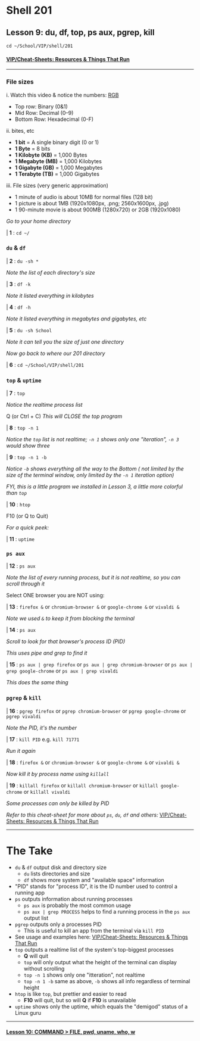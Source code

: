 # Shell 201
## Lesson 9: du, df, top, ps aux, pgrep, kill

`cd ~/School/VIP/shell/201`

#### [VIP/Cheat-Sheets: Resources & Things That Run](https://github.com/inkVerb/VIP/blob/master/Cheat-Sheets/Resources.md)

___

### File sizes

i. Watch this video & notice the numbers: [RGB](https://www.youtube.com/watch?v=HX46ILgwTNk)
- Top row: Binary (0&1)
- Mid Row: Decimal (0–9)
- Bottom Row: Hexadecimal (0-F)

ii. bites, etc
- **1 bit** = A single binary digit (0 or 1)
- **1 Byte** = 8 bits
- **1 Kilobyte (KB)** = 1,000 Bytes
- **1 Megabyte (MB)** = 1,000 Kilobytes
- **1 Gigabyte (GB)** = 1,000 Megabytes
- **1 Terabyte (TB)** = 1,000 Gigabytes

iii. File sizes (very generic approximation)
- 1 minute of audio is about 10MB for normal files (128 bit)
- 1 picture is about 1MB (1920x1080px, .png; 2560x1600px, .jpg)
- 1 90-minute movie is about 900MB (1280x720) or 2GB (1920x1080)

*Go to your home directory*

| **1** : `cd ~/`

### `du` & `df`

| **2** : `du -sh *`

*Note the list of each directory's size*

| **3** : `df -k`

*Note it listed everything in kilobytes*

| **4** : `df -h`

*Note it listed everything in megabytes and gigabytes, etc*

| **5** : `du -sh School`

*Note it can tell you the size of just one directory*

*Now go back to where our 201 directory*

| **6** : `cd ~/School/VIP/shell/201`

### `top` & `uptime`

| **7** : `top`

*Notice the realtime process list*

Q (or Ctrl + C) *This will CLOSE the top program*

| **8** : `top -n 1`

*Notice the `top` list is not realtime; `-n 1` shows only one "iteration", `-n 3` would show three*

| **9** : `top -n 1 -b`

*Notice `-b` shows everything all the way to the Bottom ( not limited by the size of the terminal window, only limited by the `-n 1` iteration option)*

*FYI, this is a little program we installed in Lesson 3, a little more colorful than `top`*

| **10** : `htop`

F10 (or Q to Quit)

*For a quick peek:*

| **11** : `uptime`

### `ps aux`

| **12** : `ps aux`

*Note the list of every running process, but it is not realtime, so you can scroll through it*

Select ONE browser you are NOT using:

| **13** : `firefox &` or `chromium-browser &` or `google-chrome &` or `vivaldi &`

*Note we used `&` to keep it from blocking the terminal*

| **14** : `ps aux`

*Scroll to look for that browser's process ID (PID)*

*This uses pipe and grep to find it*

| **15** : `ps aux | grep firefox` or `ps aux | grep chromium-browser` or `ps aux | grep google-chrome` or `ps aux | grep vivaldi`

*This does the same thing*

### `pgrep` & `kill`

| **16** : `pgrep firefox` or `pgrep chromium-browser` or `pgrep google-chrome` or `pgrep vivaldi`

*Note the PID, it's the number*

| **17** : `kill PID` e.g. `kill 71771`

*Run it again*

| **18** : `firefox &` or `chromium-browser &` or `google-chrome &` or `vivaldi &`

*Now kill it by process name using `killall`*

| **19** : `killall firefox` or `killall chromium-browser` or `killall google-chrome` or `killall vivaldi`

*Some processes can only be killed by PID*

*Refer to this cheat-sheet for more about `ps`, `du`, `df` and others:* [VIP/Cheat-Sheets: Resources & Things That Run](https://github.com/inkVerb/VIP/blob/master/Cheat-Sheets/Resources.md)

___

# The Take

- `du` & `df` output disk and directory size
  - `du` lists directories and size
  - `df` shows more system and "available space" information
- "PID" stands for "process ID", it is the ID number used to control a running app
- `ps` outputs information about running processes
  - `ps aux` is probably the most common usage
  - `ps aux | grep PROCESS` helps to find a running process in the `ps aux` output list
- `pgrep` outputs only a processes PID
  - This is useful to kill an app from the terminal via `kill PID`
- See usage and examples here: [VIP/Cheat-Sheets: Resources & Things That Run](https://github.com/inkVerb/VIP/blob/master/Cheat-Sheets/Resources.md)
- `top` outputs a realtime list of the system's top-biggest processes
  - **Q** will quit
  - `top` will only output what the height of the terminal can display without scrolling
  - `top -n 1` shows only one "itteration", not realtime
  - `top -n 1 -b` same as above, `-b` shows all info regardless of terminal height
- `htop` is like `top`, but prettier and easier to read
  - **F10** will quit, but so will **Q** if **F10** is unavailable
- `uptime` shows only the uptime, which equals the "demigod" status of a Linux guru

___

#### [Lesson 10: COMMAND > FILE, pwd, uname, who, w](https://github.com/inkVerb/vip/blob/master/201-shell/Lesson-10.md)
